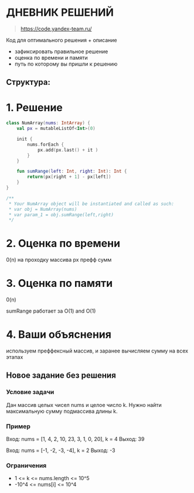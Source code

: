 # ДНЕВНИК РЕШЕНИЙ

> https://code.yandex-team.ru/ 

Код для оптимального решения + описание 

- зафиксировать правильное решение
- оценка по времени и памяти
- путь по которому вы пришли к решению


## Структура:

# 1. Решение

```kotlin
class NumArray(nums: IntArray) {
    val px = mutableListOf<Int>(0)

    init {      
        nums.forEach {
            px.add(px.last() + it )
        }       
    }

    fun sumRange(left: Int, right: Int): Int {   
        return(px[right + 1] - px[left])   
    }
}

/**
 * Your NumArray object will be instantiated and called as such:
 * var obj = NumArray(nums)
 * var param_1 = obj.sumRange(left,right)
 */
```


# 2. Оценка по времени
0(n) на проходку массива px префф сумм

# 3. Оценка по памяти
0(n)

sumRange работает за O(1) and O(1)



# 4. Ваши объяснения
используем преффексный массив, и заранее вычисляем сумму на всех этапах

## Новое задание без решения

### Условие задачи

Дан массив целых чисел nums и целое число k. Нужно найти максимальную сумму подмассива длины k.

### Пример

Вход: nums = [1, 4, 2, 10, 23, 3, 1, 0, 20], k = 4
Выход: 39

Вход: nums = [-1, -2, -3, -4], k = 2
Выход: -3

### Ограничения

* 1 <= k <= nums.length <= 10^5
* -10^4 <= nums[i] <= 10^4

